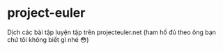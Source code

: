 # project-euler
Dịch các bài tập luyện tập trên projecteuler.net (ham hố đú theo ông bạn chứ tôi không biết gì nhé :flushed:)
